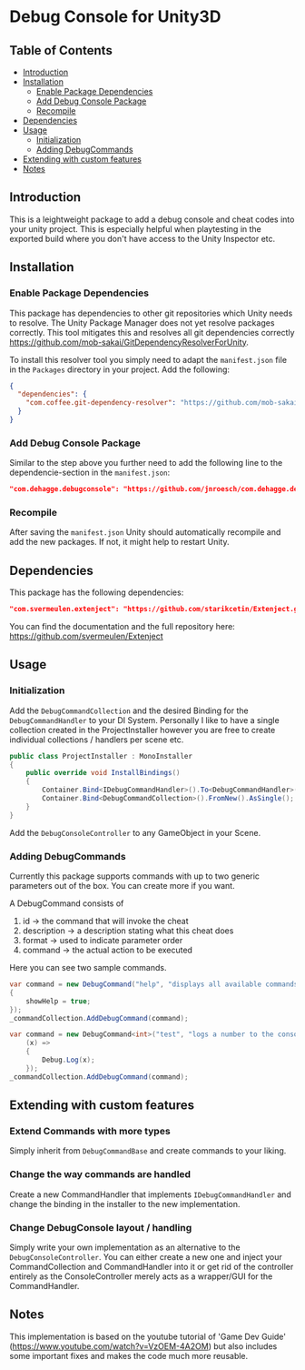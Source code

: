 # Debug Console for Unity3D

## Table of Contents
- [Introduction](#introduction)
- [Installation](#installation)
    - [Enable Package Dependencies](#enable-package-dependencies)
    - [Add Debug Console Package](#add-debug-console-package)
    - [Recompile](#recompile)
- [Dependencies](#dependencies)
- [Usage](#usage)
    - [Initialization](#initialization)
    - [Adding DebugCommands](#adding-debugcommands)
- [Extending with custom features](#extending-with-custom-features)
- [Notes](#notes)


## Introduction

This is a leightweight package to add a debug console and cheat codes into your unity project. This is especially helpful when playtesting in the exported build where you don't have access to the Unity Inspector etc. 

## Installation

### Enable Package Dependencies
This package has dependencies to other git repositories which Unity needs to resolve. The Unity Package Manager does not yet resolve packages correctly. This tool mitigates this and resolves all git dependencies correctly https://github.com/mob-sakai/GitDependencyResolverForUnity. 

To install this resolver tool you simply need to adapt the `manifest.json` file in the `Packages` directory in your project. Add the following:
```json
{
  "dependencies": {
    "com.coffee.git-dependency-resolver": "https://github.com/mob-sakai/GitDependencyResolverForUnity.git"
  }
}
```

### Add Debug Console Package

Similar to the step above you further need to add the following line to the dependencie-section in the `manifest.json`:

```json
"com.dehagge.debugconsole": "https://github.com/jnroesch/com.dehagge.debugconsole.git"
``` 

### Recompile

After saving the `manifest.json` Unity should automatically recompile and add the new packages. If not, it might help to restart Unity. 

## Dependencies
This package has the following dependencies:

```json
"com.svermeulen.extenject": "https://github.com/starikcetin/Extenject.git#9.1.0"
```
You can find the documentation and the full repository here: https://github.com/svermeulen/Extenject

## Usage

### Initialization
Add the `DebugCommandCollection` and the desired Binding for the `DebugCommandHandler` to your DI System. Personally I like to have a single collection created in the ProjectInstaller however you are free to create individual collections / handlers per scene etc.

```csharp
public class ProjectInstaller : MonoInstaller
{
    public override void InstallBindings()
    {
        Container.Bind<IDebugCommandHandler>().To<DebugCommandHandler>().AsSingle();
        Container.Bind<DebugCommandCollection>().FromNew().AsSingle();
    }
}
```

Add the `DebugConsoleController` to any GameObject in your Scene. 

### Adding DebugCommands

Currently this package supports commands with up to two generic parameters out of the box. You can create more if you want.

A DebugCommand consists of 
1. id -> the command that will invoke the cheat
2. description -> a description stating what this cheat does
3. format -> used to indicate parameter order
4. command -> the actual action to be executed

Here you can see two sample commands.

```csharp
var command = new DebugCommand("help", "displays all available commands", "help", () =>
{
    showHelp = true;
});
_commandCollection.AddDebugCommand(command);
```

```csharp
var command = new DebugCommand<int>("test", "logs a number to the console", "test <number>",
    (x) =>
    {
        Debug.Log(x);
    });
_commandCollection.AddDebugCommand(command);
```

## Extending with custom features

### Extend Commands with more types
Simply inherit from `DebugCommandBase` and create commands to your liking.

### Change the way commands are handled
Create a new CommandHandler that implements `IDebugCommandHandler` and change the binding in the installer to the new implementation.

### Change DebugConsole layout / handling
Simply write your own implementation as an alternative to the `DebugConsoleController`. You can either create a new one and inject your CommandCollection and CommandHandler into it or get rid of the controller entirely as the ConsoleController merely acts as a wrapper/GUI for the CommandHandler.

## Notes
This implementation is based on the youtube tutorial of 'Game Dev Guide' (https://www.youtube.com/watch?v=VzOEM-4A2OM) but also includes some important fixes and makes the code much more reusable.